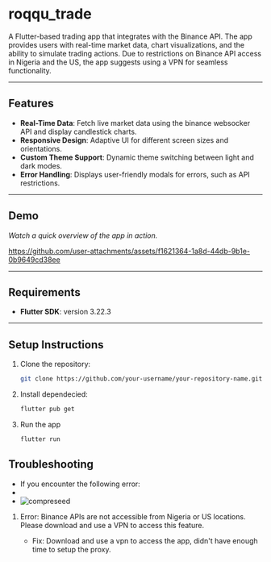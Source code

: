 # roqqu_trade


A Flutter-based trading app that integrates with the Binance API. The app provides users with real-time market data, chart visualizations, and the ability to simulate trading actions. Due to restrictions on Binance API access in Nigeria and the US, the app suggests using a VPN for seamless functionality.

---

## Features

- **Real-Time Data**: Fetch live market data using the binance websocker API and display candlestick charts.
- **Responsive Design**: Adaptive UI for different screen sizes and orientations.
- **Custom Theme Support**: Dynamic theme switching between light and dark modes.
- **Error Handling**: Displays user-friendly modals for errors, such as API restrictions.

---

## Demo



*Watch a quick overview of the app in action.*


https://github.com/user-attachments/assets/f1621364-1a8d-44db-9b1e-0b9649cd38ee


---

## Requirements

- **Flutter SDK**:  version 3.22.3 

---

## Setup Instructions

1. Clone the repository:
   ```bash
   git clone https://github.com/your-username/your-repository-name.git

2. Install dependecied:
   ```bash
   flutter pub get

3. Run the app
   ```bash
   flutter run

## Troubleshooting

- If you encounter the following error:
-
- ![compreseed](https://github.com/user-attachments/assets/90d8f576-b8fc-4b67-bfeb-a06cd2c43972)




1. Error: Binance APIs are not accessible from Nigeria or US locations. Please download and use a VPN to access this feature.

   - Fix: Download and use a vpn to access the app, didn't have enough time to setup the proxy.

